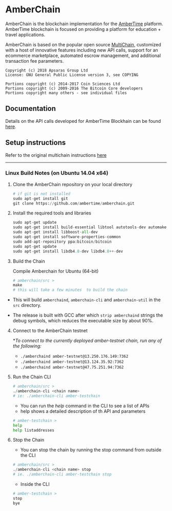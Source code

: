 AmberChain
==========

AmberChain is the blockchain implementation for the [AmberTime](https://ambertime.org/) platform. AmberTime blockchain is focused on providing a platform for education + travel applications.

AmberChain is based on the popular open source [MultiChain](http://www.multichain.com/), customized with a host of innovative features including new API calls, support for an ecommerce marketplace, automated escrow management, and additional transaction fee parameters.

    Copyright (c) 2018 Apsaras Group Ltd
    License: GNU General Public License version 3, see COPYING

    Portions copyright (c) 2014-2017 Coin Sciences Ltd
    Portions copyright (c) 2009-2016 The Bitcoin Core developers
    Portions copyright many others - see individual files

## Documentation

Details on the API calls developed for AmberTime Blockhain can be found [here](https://github.com/ambertime/amberchain/blob/amber-dev/docs/AmberTime%20Blockchain%20Documentation_v1.0.pdf).

## Setup instructions

Refer to the original multichain instructions [here](multichain-README.md)

-----------------------------

### Linux Build Notes (on Ubuntu 14.04 x64)


1. Clone the AmberChain repository on your local directory
    ```python
    # if git is not installed
    sudo apt-get install git
    git clone https://github.com/ambertime/amberchain.git
    ```

2.  Install the required tools and libraries
    ```python
    sudo apt-get update
    sudo apt-get install build-essential libtool autotools-dev automake pkg-config libssl-dev libevent-dev bsdmainutils
    sudo apt-get install libboost-all-dev
    sudo apt-get install software-properties-common
    sudo add-apt-repository ppa:bitcoin/bitcoin
    sudo apt-get update
    sudo apt-get install libdb4.8-dev libdb4.8++-dev
    ```

3. Build the Chain 
    
    Compile Amberchain for Ubuntu (64-bit)
    ```python
    # amberchain/src >
    make
    # this will take a few minutes  to build the chain
    ```
* This will build `amberchaind`, `amberchain-cli` and `amberchain-util` in the `src` directory.

* The release is built with GCC after which `strip amberchaind` strings the debug symbols, which reduces the executable size by about 90%.

4. Connect to the AmberChain testnet 

    **To connect to the currently deployed amber-testnet chain, run any of the following:*
    *   `./amberchaind amber-testnet@13.250.176.149:7362`
    *   `./amberchaind amber-testnet@13.124.35.92:7362`
    *   `./amberchaind amber-testnet@47.75.251.94:7362`

5. Run the Chain CLI
    ```python
    # amberchain/src >
    ./amberchain-cli <chain name>
    # ie: ./amberchain-cli amber-testchain
    ```
    * You can run the _help_ command in the CLI to see a list of APIs
    * help <API name> shows a detailed description of th API and parameters
    ```python
    # amber-testchain >
    help
    help listaddresses 
    ```

6. Stop the Chain

    * You can stop the chain by running the stop command from outside the CLI
    ```python
    # amberchain/src >
    ./amberchain-cli <chain name> stop
    # ie. ./amberchain-cli amber-testchain stop
    ```
    * Inside the CLI 
    ```python
    # amber-testchain >
    stop
    bye
    ```
